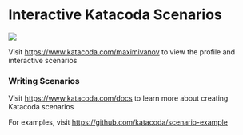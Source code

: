 # Interactive Katacoda Scenarios

[![](http://shields.katacoda.com/katacoda/maximivanov/count.svg)](https://www.katacoda.com/maximivanov "Get your profile on Katacoda.com")

Visit https://www.katacoda.com/maximivanov to view the profile and interactive scenarios

### Writing Scenarios
Visit https://www.katacoda.com/docs to learn more about creating Katacoda scenarios

For examples, visit https://github.com/katacoda/scenario-example
